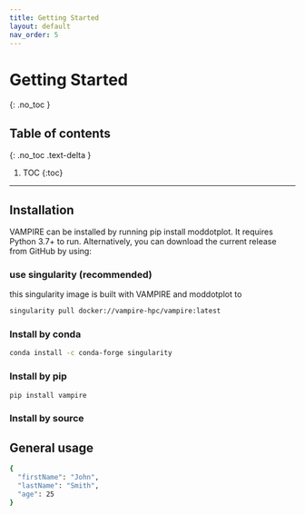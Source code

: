 ```yaml
---
title: Getting Started
layout: default
nav_order: 5
---
```


# **Getting Started**
{: .no_toc }

## Table of contents
{: .no_toc .text-delta }

1. TOC
{:toc}

---



## Installation

VAMPIRE can be installed by running pip install moddotplot. It requires Python 3.7+ to run. Alternatively, you can download the current release from GitHub by using:

### use singularity (recommended)

this singularity image is built with VAMPIRE and moddotplot to 

```bash
singularity pull docker://vampire-hpc/vampire:latest
```

### Install by conda

```bash
conda install -c conda-forge singularity
```

### Install by pip

```bash
pip install vampire
```

### Install by source



## General usage

```bash
{
  "firstName": "John",
  "lastName": "Smith",
  "age": 25
}
```





